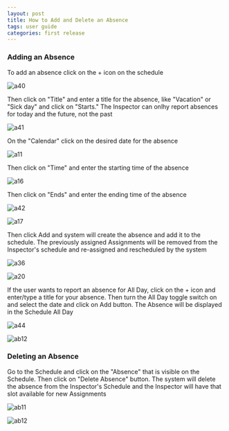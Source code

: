 ```yaml
---
layout: post
title: How to Add and Delete an Absence
tags: user guide
categories: first release
---
```


### Adding an Absence

To add an absence click on the + icon on the schedule

![a40](https://user-images.githubusercontent.com/81990744/115789671-7dbd2580-a393-11eb-8ade-625873f4774c.png)

Then click on "Title" and enter a title for the absence, like "Vacation" or "Sick day" and click on "Starts." The Inspector can onlhy report absences for today and the future, not the past

![a41](https://user-images.githubusercontent.com/81990744/115789764-a513f280-a393-11eb-9314-16be28dd8f50.png)

On the "Calendar" click on the desired date for the absence 

![a11](https://user-images.githubusercontent.com/81990744/115776892-a557c200-a382-11eb-9fff-72a3e657b594.png)

Then click on "Time" and enter the starting time of the absence

![a16](https://user-images.githubusercontent.com/81990744/115788335-7ac13580-a391-11eb-8f8f-af09f3a4976e.png)

Then click on "Ends" and enter the ending time of the absence

![a42](https://user-images.githubusercontent.com/81990744/115789927-e73d3400-a393-11eb-91ac-b76185b1bf4e.png)

![a17](https://user-images.githubusercontent.com/81990744/115788436-99273100-a391-11eb-8bec-cc82df5536bd.png)

Then click Add and system will create the absence and add it to the schedule. The previously assigned Assignments will be removed from the Inspector's schedule and re-assigned and rescheduled by the system

![a36](https://user-images.githubusercontent.com/81990744/115789213-c2948c80-a392-11eb-934b-58d2b692ebc1.png)

![a20](https://user-images.githubusercontent.com/81990744/115788495-ab08d400-a391-11eb-8013-d2e150ed74e3.png)

If the user wants to report an absence for All Day, click on the + icon and enter/type a title for your absence. Then turn the All Day toggle switch on and select the date and click on Add button. The Absence will be displayed in the Schedule All Day

![a44](https://user-images.githubusercontent.com/81990744/115790364-967a0b00-a394-11eb-8a1a-dfc6a7ab275e.png)

![ab12](https://user-images.githubusercontent.com/81990744/114728683-4dc7af80-9d0d-11eb-9360-59ce49fa5ee5.png)

### Deleting an Absence

Go to the Schedule and click on the "Absence" that is visible on the Schedule. Then click on "Delete Absence" button. The system will delete the absence from the Inspector's Schedule and the Inspector will have that slot available for new Assignments

![ab11](https://user-images.githubusercontent.com/81990744/114568344-0b856c00-9c42-11eb-8c7f-e9125f65cbc5.png)

![ab12](https://user-images.githubusercontent.com/81990744/114568357-0cb69900-9c42-11eb-9060-c1ae0ce4dd72.png)

